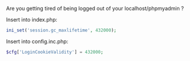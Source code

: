 Are you getting tired of being logged out of your localhost/phpmyadmin ?

Insert into index.php:
```php
ini_set('session.gc_maxlifetime', 432000);
```

Insert into config.inc.php:
```php
$cfg['LoginCookieValidity'] = 432000;
```
